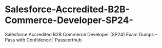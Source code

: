 # Salesforce-Accredited-B2B-Commerce-Developer-SP24-
Salesforce Accredited B2B Commerce Developer (SP24) Exam Dumps – Pass with Confidence | Passcerthub

